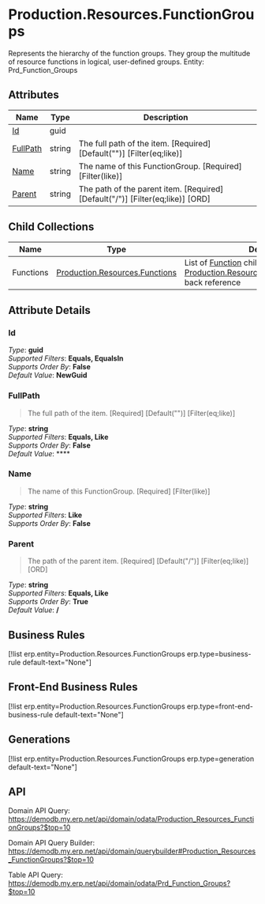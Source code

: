 # Production.Resources.FunctionGroups

Represents the hierarchy of the function groups. They group the multitude of resource functions in logical, user-defined groups. Entity: Prd_Function_Groups

## Attributes

| Name | Type | Description |
| ---- | ---- | --- |
| [Id](Production.Resources.FunctionGroups.md#Id) | guid |  
| [FullPath](Production.Resources.FunctionGroups.md#FullPath) | string | The full path of the item. [Required] [Default("")] [Filter(eq;like)] 
| [Name](Production.Resources.FunctionGroups.md#Name) | string | The name of this FunctionGroup. [Required] [Filter(like)] 
| [Parent](Production.Resources.FunctionGroups.md#Parent) | string | The path of the parent item. [Required] [Default("/")] [Filter(eq;like)] [ORD] 

## Child Collections

| Name | Type | Description |
| ---- | ---- | --- |
| Functions | [Production.Resources.Functions](Production.Resources.Functions.md) | List of [Function](Production.Resources.Functions.md) child objects, based on the [Production.Resources.Function.FunctionGroup](Production.Resources.Functions.md#FunctionGroup) back reference 


## Attribute Details

### Id

_Type_: **guid**  
_Supported Filters_: **Equals, EqualsIn**  
_Supports Order By_: **False**  
_Default Value_: **NewGuid**  

### FullPath

> The full path of the item. [Required] [Default("")] [Filter(eq;like)]

_Type_: **string**  
_Supported Filters_: **Equals, Like**  
_Supports Order By_: **False**  
_Default Value_: ****  

### Name

> The name of this FunctionGroup. [Required] [Filter(like)]

_Type_: **string**  
_Supported Filters_: **Like**  
_Supports Order By_: **False**  

### Parent

> The path of the parent item. [Required] [Default("/")] [Filter(eq;like)] [ORD]

_Type_: **string**  
_Supported Filters_: **Equals, Like**  
_Supports Order By_: **True**  
_Default Value_: **/**  



## Business Rules

[!list erp.entity=Production.Resources.FunctionGroups erp.type=business-rule default-text="None"]

## Front-End Business Rules

[!list erp.entity=Production.Resources.FunctionGroups erp.type=front-end-business-rule default-text="None"]

## Generations

[!list erp.entity=Production.Resources.FunctionGroups erp.type=generation default-text="None"]

## API

Domain API Query:
<https://demodb.my.erp.net/api/domain/odata/Production_Resources_FunctionGroups?$top=10>

Domain API Query Builder:
<https://demodb.my.erp.net/api/domain/querybuilder#Production_Resources_FunctionGroups?$top=10>

Table API Query:
<https://demodb.my.erp.net/api/domain/odata/Prd_Function_Groups?$top=10>

